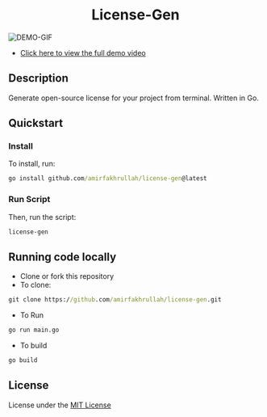 <h1 align="center">License-Gen</h1>

![DEMO-GIF](https://media.giphy.com/media/ndWwvgncwa33fp6sYc/giphy.gif)

- [Click here to view the full demo video](https://www.youtube.com/watch?v=Kua58jNqz0k)

## Description

Generate open-source license for your project from terminal. Written in Go.

## Quickstart

### Install

To install, run:

```cmd
go install github.com/amirfakhrullah/license-gen@latest
```

### Run Script

Then, run the script:

```cmd
license-gen
```

## Running code locally

- Clone or fork this repository
- To clone:

```cmd
git clone https://github.com/amirfakhrullah/license-gen.git
```

- To Run

```cmd
go run main.go
```

- To build

```cmd
go build
```

## License

License under the [MIT License](./LICENSE)